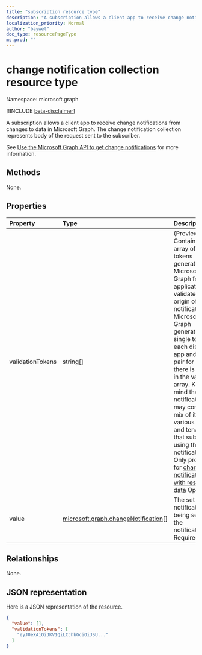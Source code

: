 ```yaml
---
title: "subscription resource type"
description: "A subscription allows a client app to receive change notifications from changes to data in Microsoft Graph. The change notification collection represents body of the request sent to the subscriber."
localization_priority: Normal
author: "baywet"
doc_type: resourcePageType
ms.prod: ""
---
```


# change notification collection resource type

Namespace: microsoft.graph

[!INCLUDE [beta-disclaimer](../../includes/beta-disclaimer.md)]

A subscription allows a client app to receive change notifications from changes to data in Microsoft Graph. The change notification collection represents body of the request sent to the subscriber.

See [Use the Microsoft Graph API to get change notifications](webhooks.md) for more information.

## Methods

None.

## Properties

| Property | Type | Description |
|:---------|:-----|:------------|
| validationTokens | string[] | (Preview) Contains an array of JWT tokens generated by Microsoft Graph for the application to validate the origin of the notifications. Microsoft Graph generates a single token for each distinct app and tenant pair for whom there is an item in the value array. Keep in mind that notifications may contain a mix of items for various apps and tenants that subscribed using the same notificationUrl. Only provided for [change notifications with resource data](../../../concepts/webhooks-with-resource-data.md) Optional. |
| value | [microsoft.graph.changeNotification](change-notification.md)\[\] | The set of notifications being sent to the notificationURL. Required. |

## Relationships

None.

## JSON representation

Here is a JSON representation of the resource.

<!-- {
  "blockType": "resource",
  "optionalProperties": [

  ],
  "@odata.type": "microsoft.graph.changeNotificationCollection"
}-->

```json
{
  "value": [],
  "validationTokens": [
    "eyJ0eXAiOiJKV1QiLCJhbGciOiJSU..."
  ]
}
```

<!-- uuid: 8cc2599e-9740-4191-93fa-bc13c6f91564
2020-05-25 14:57:30 UTC -->
<!--
{
  "type": "#page.annotation",
  "description": "change notification collection resource",
  "keywords": "",
  "section": "documentation",
  "tocPath": "",
  "suppressions": []
}
-->

